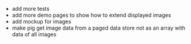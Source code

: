 - add more tests
- add more demo pages to show how to extend displayed images
- add mockup for images
- make pig get image data from a paged data store not as an array with data of all images
